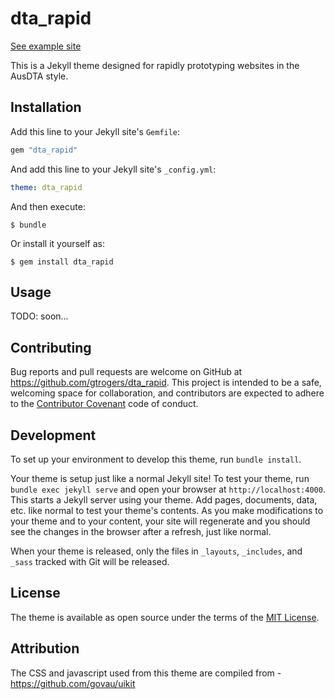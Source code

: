 ---
---
# dta_rapid

[See example site](https://gtrogers.github.io/dta_rapid/)

This is a Jekyll theme designed for rapidly prototyping websites in the AusDTA style.

## Installation

Add this line to your Jekyll site's `Gemfile`:

```ruby
gem "dta_rapid"
```

And add this line to your Jekyll site's `_config.yml`:

```yaml
theme: dta_rapid
```

And then execute:

    $ bundle

Or install it yourself as:

    $ gem install dta_rapid

## Usage

TODO: soon...

## Contributing

Bug reports and pull requests are welcome on GitHub at https://github.com/gtrogers/dta_rapid. This project is intended to be a safe, welcoming space for collaboration, and contributors are expected to adhere to the [Contributor Covenant](http://contributor-covenant.org) code of conduct.

## Development

To set up your environment to develop this theme, run `bundle install`.

Your theme is setup just like a normal Jekyll site! To test your theme, run `bundle exec jekyll serve` and open your browser at `http://localhost:4000`. This starts a Jekyll server using your theme. Add pages, documents, data, etc. like normal to test your theme's contents. As you make modifications to your theme and to your content, your site will regenerate and you should see the changes in the browser after a refresh, just like normal.

When your theme is released, only the files in `_layouts`, `_includes`, and `_sass` tracked with Git will be released.

## License

The theme is available as open source under the terms of the [MIT License](https://opensource.org/licenses/MIT).

## Attribution

The CSS and javascript used from this theme are compiled from - https://github.com/govau/uikit
